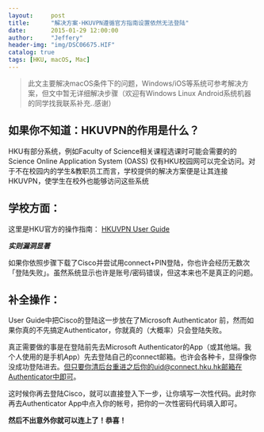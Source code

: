 ```yaml
---
layout:     post
title:      "解决方案·HKUVPN遵循官方指南设置依然无法登陆"
date:       2015-01-29 12:00:00
author:     "Jeffery"
header-img: "img/DSC06675.HIF"
catalog: true
tags: [HKU, macOS, Mac]
---
```


> 此文主要解决macOS条件下的问题，Windows/iOS等系统可参考解决方案，但文中暂无详细解决步骤（欢迎有Windows Linux Android系统机器的同学找我联系补充..感谢）

## 如果你不知道：HKUVPN的作用是什么？

HKU有部分系统，例如Faculty of Science相关课程选课时可能会需要的的Science Online Application System (OASS) 仅有HKU校园网可以完全访问。对于不在校园内的学生&教职员工而言，学校提供的解决方案便是让其连接HKUVPN，使学生在校外也能够访问这些系统

## 学校方面：

这里是HKU官方的操作指南： [HKUVPN User Guide](https://its.hku.hk/kb/user-guide-on-making-hkuvpn-connection-with-mfa/)

***实则漏洞显著***

如果你依照步骤下载了Cisco并尝试用connect+PIN登陆，你也许会经历无数次「登陆失败」。虽然系统显示也许是账号/密码错误，但这本来也不是真正的问题。

## 补全操作：

User Guide中把Cisco的登陆这一步放在了Microsoft Authenticator 前，然而如果你真的不先搞定Authenticator，你就真的（大概率）只会登陆失败。

真正需要做的事是在登陆前先去Microsoft Authenticator的App（或其他端。我个人使用的是手机App）先去登陆自己的connect邮箱。也许会各种卡，显得像你没成功登陆进去。但只要你清后台重进之后你的uid@connect.hku.hk邮箱在Authenticator中即可。

这时候你再去登陆Cisco，就可以直接登入下一步，让你填写一次性代码。此时你再去Authenticator App中点入你的帐号，把你的一次性密码代码填入即可。

**然后不出意外你就可以连上了！恭喜！** 
